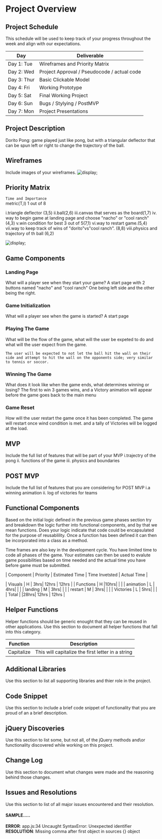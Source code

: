 # Project Overview

## Project Schedule

This schedule will be used to keep track of your progress throughout the week and align with our expectations.  

|  Day | Deliverable | 
|---|---| 
|Day 1: Tue| Wireframes and Priority Matrix|
|Day 2: Wed| Project Approval /  Pseudocode / actual code|
|Day 3: Thur| Basic Clickable Model |
|Day 4: Fri| Working Prototype |
|Day 5: Sat| Final Working Project |
|Day 6: Sun| Bugs / Stylying / PostMVP |
|Day 7: Mon| Project Presentations |


## Project Description

Dorito Pong: game played just like pong, but with a triangular deflector that can be spun left or right to change the trajectory of the ball.

## Wireframes

Include images of your wireframes. 
	![display](images/wireframe.jpg);

## Priority Matrix
 `Time and Importance`   
 metric(T,I) 1 out of 8

i.triangle deflector (3,5)
ii.ball(2,6)
iii.canvas that serves as the board(1,7)
iv. way to begin game at landing page and choose
	"nacho" or "cool ranch"(4,3)
v.win condition for best 3 out of 5(7,1)
vi.way to restart game.(5,4)
vii.way to keep track of wins of "dorito"vs"cool 		    ranch". (8,8)
viii.physics and trajectory of th ball (6,2)

![display](images/priorities.jpg);

## Game Components

### Landing Page
What will a player see when they start your game?
	A start page with 2 buttons named "nacho" and "cool ranch"
	One being left side and the other being the right.

### Game Initialization
What will a player see when the game is started? 
	A start page


### Playing The Game
What will be the flow of the game, what will the user be expeted to do and what will the user expect from the game.

	The user will be expected to not let the ball hit the wall on their side and attempt to hit the wall on the opponents side; very similar to tennis or soccor.


### Winning The Game
What does it look like when the game ends, what determines winning or losing?
	The first to win 3 games wins, and a Victory animation will appear before the game goes back to the main menu

### Game Reset
How will the user restart the game once it has been completed.
   The game will restart once wind condition is met. and a tally of Victories will be logged at the load.


## MVP 

Include the full list of features that will be part of your MVP 
	i.trajectry of the pong
   ii. functions of the game
  iii. physics and boundaries

## POST MVP

Include the full list of features that you are considering for POST MVP
	i.a winning animation
   ii. log of victories for teams
## Functional Components

Based on the initial logic defined in the previous game phases section try and breakdown the logic further into functional components, and by that we mean functions.  Does your logic indicate that code could be encapsulated for the purpose of reusablility.  Once a function has been defined it can then be incorporated into a class as a method. 

Time frames are also key in the development cycle.  You have limited time to code all phases of the game.  Your estimates can then be used to evalute game possibilities based on time needed and the actual time you have before game must be submitted. 

| Component | Priority | Estimated Time | Time Invetsted | Actual Time |

| Visuals   | H | 3hrs| 12hrs | 12hrs |
| Functions | H |10hrs|       |       |
| animation | L | 4hrs|       |       |
| landing   | M | 3hrs|       |       |
| restart   | M | 3hrs|       |       |
| Victories | L | 5hrs|       |       |
| Total     |   |28hrs| 12hrs | 12hrs |

## Helper Functions
Helper functions should be generic enought that they can be reused in other applications. Use this section to document all helper functions that fall into this category.

| Function | Description | 
| --- | :---: |  
| Capitalize | This will capitalize the first letter in a string | 

## Additional Libraries
 Use this section to list all supporting libraries and thier role in the project. 

## Code Snippet

Use this section to include a brief code snippet of functionality that you are proud of an a brief description.  

## jQuery Discoveries
 Use this section to list some, but not all, of the jQuery methods and\or functionality discovered while working on this project.

## Change Log
 Use this section to document what changes were made and the reasoning behind those changes.  

## Issues and Resolutions
 Use this section to list of all major issues encountered and their resolution.

#### SAMPLE.....
**ERROR**: app.js:34 Uncaught SyntaxError: Unexpected identifier                                
**RESOLUTION**: Missing comma after first object in sources {} object